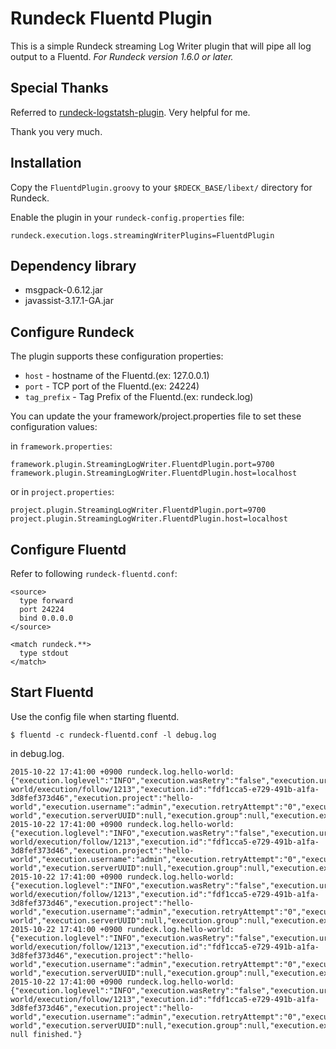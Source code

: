 # Rundeck Fluentd Plugin

This is a simple Rundeck streaming Log Writer plugin that will pipe all log output to a Fluentd. *For Rundeck version 1.6.0 or later.*

## Special Thanks

Referred to [rundeck-logstatsh-plugin](https://github.com/rundeck-plugins/rundeck-logstash-plugin).
Very helpful for me.

Thank you very much.

## Installation

Copy the `FluentdPlugin.groovy` to your `$RDECK_BASE/libext/` directory for Rundeck.

Enable the plugin in your `rundeck-config.properties` file:

```
rundeck.execution.logs.streamingWriterPlugins=FluentdPlugin
```

## Dependency library

- msgpack-0.6.12.jar
- javassist-3.17.1-GA.jar

## Configure Rundeck

The plugin supports these configuration properties:

- `host` - hostname of the Fluentd.(ex: 127.0.0.1)
- `port` - TCP port of the Fluentd.(ex: 24224)
- `tag_prefix` - Tag Prefix of the Fluentd.(ex: rundeck.log)

You can update the your framework/project.properties file to set these configuration values:

in `framework.properties`:

```
framework.plugin.StreamingLogWriter.FluentdPlugin.port=9700
framework.plugin.StreamingLogWriter.FluentdPlugin.host=localhost
```

or in `project.properties`:

```
project.plugin.StreamingLogWriter.FluentdPlugin.port=9700
project.plugin.StreamingLogWriter.FluentdPlugin.host=localhost
```

## Configure Fluentd

Refer to following `rundeck-fluentd.conf`:

```
<source>
  type forward
  port 24224
  bind 0.0.0.0
</source>

<match rundeck.**>
  type stdout
</match>
```

## Start Fluentd

Use the config file when starting fluentd.

```
$ fluentd -c rundeck-fluentd.conf -l debug.log
```

in debug.log.

```
2015-10-22 17:41:00 +0900 rundeck.log.hello-world: {"execution.loglevel":"INFO","execution.wasRetry":"false","execution.url":"http://xxx.xxx.xxx.xxx:4440/project/hello-world/execution/follow/1213","execution.id":"fdf1cca5-e729-491b-a1fa-3d8fef373d46","execution.project":"hello-world","execution.username":"admin","execution.retryAttempt":"0","execution.user.name":"admin","execution.name":"hello-world","execution.serverUUID":null,"execution.group":null,"execution.execid":"1213","execution.serverUrl":"http://xxx.xxx.xxx.xxx:4440/","event.stepctx":"1","event.step":"1","line":1,"datetime":1445503260180,"loglevel":"NORMAL","message":null,"eventType":"stepbegin"}
2015-10-22 17:41:00 +0900 rundeck.log.hello-world: {"execution.loglevel":"INFO","execution.wasRetry":"false","execution.url":"http://xxx.xxx.xxx.xxx:4440/project/hello-world/execution/follow/1213","execution.id":"fdf1cca5-e729-491b-a1fa-3d8fef373d46","execution.project":"hello-world","execution.username":"admin","execution.retryAttempt":"0","execution.user.name":"admin","execution.name":"hello-world","execution.serverUUID":null,"execution.group":null,"execution.execid":"1213","execution.serverUrl":"http://xxx.xxx.xxx.xxx:4440/","event.node":"localhost","event.stepctx":"1","event.user":"rundeck","event.step":"1","line":2,"datetime":1445503260181,"loglevel":"NORMAL","message":null,"eventType":"nodebegin"}
2015-10-22 17:41:00 +0900 rundeck.log.hello-world: {"execution.loglevel":"INFO","execution.wasRetry":"false","execution.url":"http://xxx.xxx.xxx.xxx:4440/project/hello-world/execution/follow/1213","execution.id":"fdf1cca5-e729-491b-a1fa-3d8fef373d46","execution.project":"hello-world","execution.username":"admin","execution.retryAttempt":"0","execution.user.name":"admin","execution.name":"hello-world","execution.serverUUID":null,"execution.group":null,"execution.execid":"1213","execution.serverUrl":"http://xxx.xxx.xxx.xxx:4440/","event.node":"localhost","event.stepctx":"1","event.user":"rundeck","event.step":"1","line":3,"datetime":1445503260599,"loglevel":"NORMAL","message":null,"eventType":"nodeend"}
2015-10-22 17:41:00 +0900 rundeck.log.hello-world: {"execution.loglevel":"INFO","execution.wasRetry":"false","execution.url":"http://xxx.xxx.xxx.xxx:4440/project/hello-world/execution/follow/1213","execution.id":"fdf1cca5-e729-491b-a1fa-3d8fef373d46","execution.project":"hello-world","execution.username":"admin","execution.retryAttempt":"0","execution.user.name":"admin","execution.name":"hello-world","execution.serverUUID":null,"execution.group":null,"execution.execid":"1213","execution.serverUrl":"http://xxx.xxx.xxx.xxx:4440/","event.stepctx":"1","event.step":"1","line":4,"datetime":1445503260600,"loglevel":"NORMAL","message":null,"eventType":"stepend"}
2015-10-22 17:41:00 +0900 rundeck.log.hello-world: {"execution.loglevel":"INFO","execution.wasRetry":"false","execution.url":"http://xxx.xxx.xxx.xxx:4440/project/hello-world/execution/follow/1213","execution.id":"fdf1cca5-e729-491b-a1fa-3d8fef373d46","execution.project":"hello-world","execution.username":"admin","execution.retryAttempt":"0","execution.user.name":"admin","execution.name":"hello-world","execution.serverUUID":null,"execution.group":null,"execution.execid":"1213","execution.serverUrl":"http://xxx.xxx.xxx.xxx:4440/","ending":true,"totallines":4,"message":"Execution null finished."}
```
